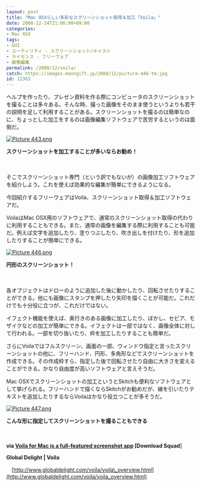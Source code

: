 ```yaml
---
layout: post
title: "Mac OSXらしい多彩なスクリーンショット取得＆加工「Voila」"
date: 2008-12-24T21:00:00+09:00
categories:
- Mac OSX
tags: 
- GUI
- ユーティリティ - スクリーンショット/キャスト
- ライセンス - フリーウェア
- 画像編集
permalink: /2008/12/voila/
catch: https://images.moongift.jp/2008/12/picture-446-tm.jpg
id: 12363
---
```

ヘルプを作ったり、プレゼン資料を作る際にコンピュータのスクリーンショットを撮ることは多々ある。そんな時、撮った画像をそのまま使うというよりも若干の説明を足して利用することがある。スクリーンショットを撮るのは簡単なのに、ちょっとした加工をするのは画像編集ソフトウェアで苦労するというのは面倒だ。

  

[![Picture 443.png](https://images.moongift.jp/2008/12/picture-443-tm.jpg)](https://images.moongift.jp/2008/12/picture-443.png)  
  
**スクリーンショットを加工することが多いならお勧め！**

  

　

  

そこでスクリーンショット専門（という訳でもないが）の画像加工ソフトウェアを紹介しよう。これを使えば効果的な編集が簡単にできるようになる。

  

今回紹介するフリーウェアはVoila、スクリーンショット取得＆加工ソフトウェアだ。

  
<!--more-->

VoilaはMac OSX用のソフトウェアで、通常のスクリーンショット取得の代わりに利用することもできる。また、通常の画像を編集する際に利用することも可能だ。例えば文字を追加したり、塗りつぶしたり、吹き出しを付けたり、形を追加したりすることが簡単にできる。

  

[![Picture 446.png](https://images.moongift.jp/2008/12/picture-446-tm.jpg)](https://images.moongift.jp/2008/12/picture-446.png)  
  
**円形のスクリーンショット！**

  

　

  

各オブジェクトはドローのように追加した後に動かしたり、回転させたりすることができる。他にも画像にスタンプを押したり矢印を描くことが可能だ。これだけでも十分役に立つが、これだけではない。

  

イフェクト機能を使えば、奥行きのある画像に加工したり、ぼかし、セピア、モザイクなどの加工が簡単にできる。イフェクトは一部ではなく、画像全体に対して行われる。一部を切り抜いたり、枠を加工したりすることも簡単だ。

  

さらにVoilaではフルスクリーン、画面の一部、ウィンドウ指定と言ったスクリーンショットの他に、フリーハンド、円形、多角形などでスクリーンショットを作成できる。その作成枠すら、指定した後で回転させたり自由に大きさを変えることができる。かなり自由度が高いソフトウェアと言えそうだ。

  

Mac OSXでスクリーンショットの加工というとSkitchも便利なソフトウェアとして挙げられる。フリーハンドで描くならSkitchがお勧めだが、線を引いたりテキストを追加したりするならVoilaはかなり役立つことが多そうだ。

  

[![Picture 447.png](https://images.moongift.jp/2008/12/picture-447-tm.jpg)](https://images.moongift.jp/2008/12/picture-447.png)  
  
**こんな形に指定してスクリーンショットを撮ることもできる**

  

　

  

**via [Voila for Mac is a full-featured screenshot app](http://www.downloadsquad.com/2008/12/22/voila-for-mac-is-a-full-featured-screenshot-app/) [Download Squad**]

  

**Global Delight | Voila**  
  
　[http://www.globaldelight.com/voila/voila\_overview.html](http://www.globaldelight.com/voila/voila_overview.html)

  

